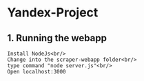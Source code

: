 # Yandex-Project
## 1. Running the webapp
    Install NodeJs<br/>
    Change into the scraper-webapp folder<br/>
    type command "node server.js"<br/>
    Open localhost:3000
    
    
    
    
